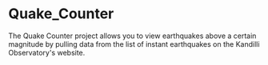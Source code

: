 # Quake_Counter

The Quake Counter project allows you to view earthquakes above a certain magnitude by pulling data from the list of instant earthquakes on the Kandilli Observatory's website.
